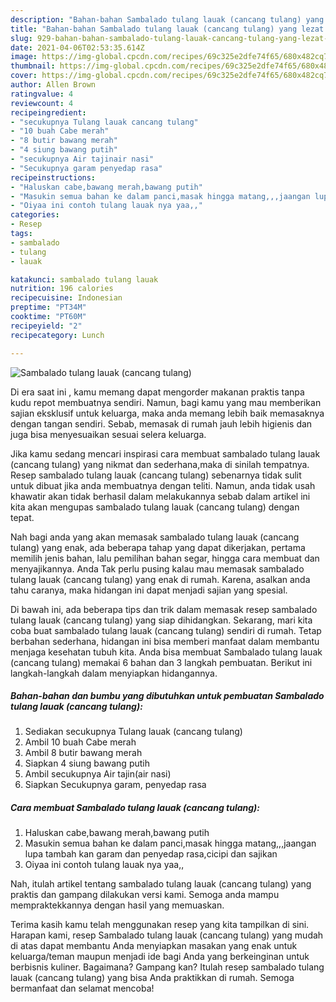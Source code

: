 ```yaml
---
description: "Bahan-bahan Sambalado tulang lauak (cancang tulang) yang lezat Untuk Jualan"
title: "Bahan-bahan Sambalado tulang lauak (cancang tulang) yang lezat Untuk Jualan"
slug: 929-bahan-bahan-sambalado-tulang-lauak-cancang-tulang-yang-lezat-untuk-jualan
date: 2021-04-06T02:53:35.614Z
image: https://img-global.cpcdn.com/recipes/69c325e2dfe74f65/680x482cq70/sambalado-tulang-lauak-cancang-tulang-foto-resep-utama.jpg
thumbnail: https://img-global.cpcdn.com/recipes/69c325e2dfe74f65/680x482cq70/sambalado-tulang-lauak-cancang-tulang-foto-resep-utama.jpg
cover: https://img-global.cpcdn.com/recipes/69c325e2dfe74f65/680x482cq70/sambalado-tulang-lauak-cancang-tulang-foto-resep-utama.jpg
author: Allen Brown
ratingvalue: 4
reviewcount: 4
recipeingredient:
- "secukupnya Tulang lauak cancang tulang"
- "10 buah Cabe merah"
- "8 butir bawang merah"
- "4 siung bawang putih"
- "secukupnya Air tajinair nasi"
- "Secukupnya garam penyedap rasa"
recipeinstructions:
- "Haluskan cabe,bawang merah,bawang putih"
- "Masukin semua bahan ke dalam panci,masak hingga matang,,,jaangan lupa tambah kan garam dan penyedap rasa,cicipi dan sajikan"
- "Oiyaa ini contoh tulang lauak nya yaa,,"
categories:
- Resep
tags:
- sambalado
- tulang
- lauak

katakunci: sambalado tulang lauak 
nutrition: 196 calories
recipecuisine: Indonesian
preptime: "PT34M"
cooktime: "PT60M"
recipeyield: "2"
recipecategory: Lunch

---
```



![Sambalado tulang lauak (cancang tulang)](https://img-global.cpcdn.com/recipes/69c325e2dfe74f65/680x482cq70/sambalado-tulang-lauak-cancang-tulang-foto-resep-utama.jpg)

Di era  saat ini , kamu memang dapat mengorder makanan praktis tanpa kudu repot membuatnya sendiri. Namun, bagi kamu yang mau memberikan sajian eksklusif untuk keluarga, maka anda memang lebih baik memasaknya dengan tangan sendiri. Sebab, memasak di rumah jauh lebih higienis dan juga bisa menyesuaikan sesuai selera keluarga.

Jika kamu sedang mencari inspirasi cara membuat sambalado tulang lauak (cancang tulang) yang nikmat dan sederhana,maka di sinilah tempatnya. Resep sambalado tulang lauak (cancang tulang)  sebenarnya tidak sulit untuk dibuat jika anda membuatnya dengan teliti. Namun, anda tidak usah khawatir akan tidak berhasil dalam melakukannya 
sebab dalam artikel ini kita akan mengupas sambalado tulang lauak (cancang tulang) dengan tepat.  



Nah bagi anda yang akan memasak sambalado tulang lauak (cancang tulang) yang enak, ada beberapa tahap yang dapat dikerjakan, pertama memilih jenis bahan, lalu pemilihan bahan segar, hingga cara membuat dan menyajikannya. Anda Tak perlu pusing kalau mau memasak sambalado tulang lauak (cancang tulang) yang enak di rumah. Karena, asalkan anda  tahu caranya, maka hidangan ini dapat menjadi sajian yang spesial.

Di bawah ini, ada beberapa tips dan trik dalam memasak resep sambalado tulang lauak (cancang tulang) yang siap dihidangkan. Sekarang, mari kita coba buat sambalado tulang lauak (cancang tulang) sendiri di rumah. Tetap berbahan sederhana, hidangan ini bisa memberi manfaat dalam membantu menjaga kesehatan tubuh kita. Anda bisa membuat Sambalado tulang lauak (cancang tulang) memakai 6 bahan dan 3 langkah pembuatan. Berikut ini langkah-langkah dalam menyiapkan hidangannya.

<!--inarticleads1-->

##### Bahan-bahan dan bumbu yang dibutuhkan untuk pembuatan Sambalado tulang lauak (cancang tulang):

1. Sediakan secukupnya Tulang lauak (cancang tulang)
1. Ambil 10 buah Cabe merah
1. Ambil 8 butir bawang merah
1. Siapkan 4 siung bawang putih
1. Ambil secukupnya Air tajin(air nasi)
1. Siapkan Secukupnya garam, penyedap rasa




<!--inarticleads2-->

##### Cara membuat Sambalado tulang lauak (cancang tulang):

1. Haluskan cabe,bawang merah,bawang putih
1. Masukin semua bahan ke dalam panci,masak hingga matang,,,jaangan lupa tambah kan garam dan penyedap rasa,cicipi dan sajikan
1. Oiyaa ini contoh tulang lauak nya yaa,,




Nah, itulah artikel tentang  sambalado tulang lauak (cancang tulang)  yang praktis dan gampang dilakukan versi kami. Semoga anda mampu mempraktekkannya dengan hasil yang memuaskan. 

Terima kasih kamu telah menggunakan resep yang kita tampilkan di sini. Harapan kami, resep  Sambalado tulang lauak (cancang tulang) yang mudah di atas dapat membantu Anda menyiapkan masakan yang enak untuk keluarga/teman maupun menjadi ide bagi Anda yang berkeinginan untuk berbisnis kuliner. Bagaimana? Gampang kan? Itulah resep sambalado tulang lauak (cancang tulang) yang bisa Anda praktikkan di rumah. Semoga bermanfaat dan selamat mencoba!

